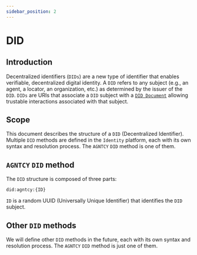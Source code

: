 ```yaml
---
sidebar_position: 2
---
```


# DID

## Introduction

Decentralized identifiers (`DIDs`) are a new type of identifier that enables verifiable, decentralized digital identity. A `DID` refers to any subject (e.g., an agent, a locator, an organization, etc.) as determined by the issuer of the `DID`.
`DIDs` are URIs that associate a `DID` subject with a [`DID Document`](/docs/id/id-document) allowing trustable interactions associated with that subject.

## Scope

This document describes the structure of a `DID` (Decentralized Identifier).
Multiple `DID` methods are defined in the `Identity` platform, each with its own syntax and resolution process. The `AGNTCY` `DID` method is one of them.

## `AGNTCY` `DID` method

The `DID` structure is composed of three parts:

```
did:agntcy:{ID}
```

`ID` is a random UUID (Universally Unique Identifier) that identifies the `DID` subject.

## Other `DID` methods

We will define other `DID` methods in the future, each with its own syntax and resolution process. The `AGNTCY` `DID` method is just one of them.
